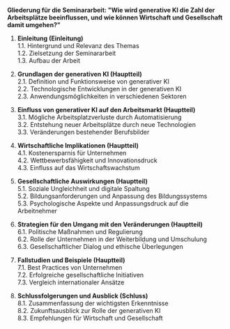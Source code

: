 **Gliederung für die Seminararbeit: "Wie wird generative KI die Zahl der Arbeitsplätze beeinflussen, und wie können Wirtschaft und Gesellschaft damit umgehen?"**

1. **Einleitung (Einleitung)**  
   1.1. Hintergrund und Relevanz des Themas  
   1.2. Zielsetzung der Seminararbeit  
   1.3. Aufbau der Arbeit  

2. **Grundlagen der generativen KI (Hauptteil)**  
   2.1. Definition und Funktionsweise von generativer KI  
   2.2. Technologische Entwicklungen in der generativen KI  
   2.3. Anwendungsmöglichkeiten in verschiedenen Sektoren  

3. **Einfluss von generativer KI auf den Arbeitsmarkt (Hauptteil)**  
   3.1. Mögliche Arbeitsplatzverluste durch Automatisierung  
   3.2. Entstehung neuer Arbeitsplätze durch neue Technologien  
   3.3. Veränderungen bestehender Berufsbilder  

4. **Wirtschaftliche Implikationen (Hauptteil)**  
   4.1. Kostenersparnis für Unternehmen  
   4.2. Wettbewerbsfähigkeit und Innovationsdruck  
   4.3. Einfluss auf das Wirtschaftswachstum  

5. **Gesellschaftliche Auswirkungen (Hauptteil)**  
   5.1. Soziale Ungleichheit und digitale Spaltung  
   5.2. Bildungsanforderungen und Anpassung des Bildungssystems  
   5.3. Psychologische Aspekte und Anpassungsdruck auf die Arbeitnehmer  

6. **Strategien für den Umgang mit den Veränderungen (Hauptteil)**  
   6.1. Politische Maßnahmen und Regulierung  
   6.2. Rolle der Unternehmen in der Weiterbildung und Umschulung  
   6.3. Gesellschaftlicher Dialog und ethische Überlegungen  

7. **Fallstudien und Beispiele (Hauptteil)**  
   7.1. Best Practices von Unternehmen  
   7.2. Erfolgreiche gesellschaftliche Initiativen  
   7.3. Vergleich internationaler Ansätze  

8. **Schlussfolgerungen und Ausblick (Schluss)**  
   8.1. Zusammenfassung der wichtigsten Erkenntnisse  
   8.2. Zukunftsausblick zur Rolle der generativen KI  
   8.3. Empfehlungen für Wirtschaft und Gesellschaft